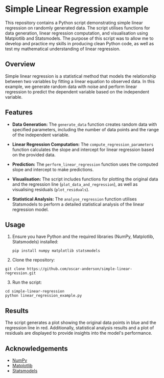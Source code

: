 # Simple Linear Regression example

This repository contains a Python script demonstrating simple linear regression on randomly generated data. The script utilises functions for data generation, linear regression computation, and visualisation using Matplotlib and Statsmodels. 
The purpose of this script was to allow me to develop and practice my skills in producing clean Python code, as well as test my mathematical understanding of linear regression.

## Overview

Simple linear regression is a statistical method that models the relationship between two variables by fitting a linear equation to observed data. In this example, we generate random data with noise and perform linear regression to predict the dependent variable based on the independent variable.

## Features

- **Data Generation:** The `generate_data` function creates random data with specified parameters, including the number of data points and the range of the independent variable.

- **Linear Regression Computation:** The `compute_regression_parameters` function calculates the slope and intercept for linear regression based on the provided data.

- **Prediction:** The `perform_linear_regression` function uses the computed slope and intercept to make predictions.

- **Visualisation:** The script includes functions for plotting the original data and the regression line (`plot_data_and_regression`), as well as visualising residuals (`plot_residuals`).

- **Statistical Analysis:** The `analyse_regression` function utilises Statsmodels to perform a detailed statistical analysis of the linear regression model.

## Usage

1. Ensure you have Python and the required libraries (NumPy, Matplotlib, Statsmodels) installed:

   ```
   pip install numpy matplotlib statsmodels
   ```

2. Clone the repository:

  ```
  git clone https://github.com/oscar-anderson/simple-linear-regression.git
  ```

3. Run the script:

  ```
  cd simple-linear-regression
  python linear_regression_example.py
  ```

## Results
The script generates a plot showing the original data points in blue and the regression line in red. Additionally, statistical analysis results and a plot of residuals are displayed to provide insights into the model's performance.

## Acknowledgements

- [NumPy](https://numpy.org/)
- [Matplotlib](https://matplotlib.org/)
- [Statsmodels](https://www.statsmodels.org/)
